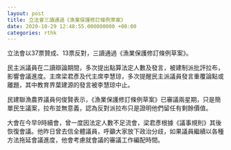 ```yaml
---
layout: post
title: 立法會三讀通過《漁業保護修訂條例草案》
date: 2020-10-29 12:48:55.000000000 +08:00
categories: rthk
---
```


立法會以37票贊成、13票反對，三讀通過《漁業保護修訂條例草案》。

民主派議員在二讀辯論期間，多次提出點算法定人數及發言，被建制派批評拉布，影響會議進度。主席梁君彥及代主席李慧琼，多次提醒民主派議員發言重覆論點或離題，其中教育界葉建源的發言被李慧琼中止。

民建聯漁農界議員何俊賢表示，《漁業保護修訂條例草案》已審議兩星期，只是簡單民生議案，拉布並無意義，認為反對派拉布只是證明他們留任有剩餘價值。

大會在今早9時續會，曾一度因法定人數不足流會，梁君彥根據《議事規則》其後恢復會議。他昨日曾去信全體議員，呼籲大家放下政治分歧，如果議員繼續以各種方法拖延會議進度，他會考慮就會議的審議工作編配時間。

